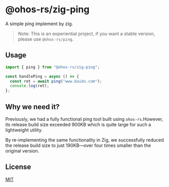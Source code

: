 # @ohos-rs/zig-ping

A simple ping implement by zig.

> Note: This is an experiential project, if you want a stable version, please use `@ohos-rs/ping`.

## Usage

```ts
import { ping } from "@ohos-rs/zig-ping";

const handlePing = async () => {
  const ret = await ping("www.baidu.com");
  console.log(ret);
};
```

## Why we need it?

Previously, we had a fully functional ping tool built using `ohos-rs`.However, its release build size exceeded 900KB which is quite large for such a lightweight utility.

By re-implementing the same functionality in Zig, we successfully reduced the release build size to just 190KB—over four times smaller than the original version.

## License

[MIT](./LICENSE)
